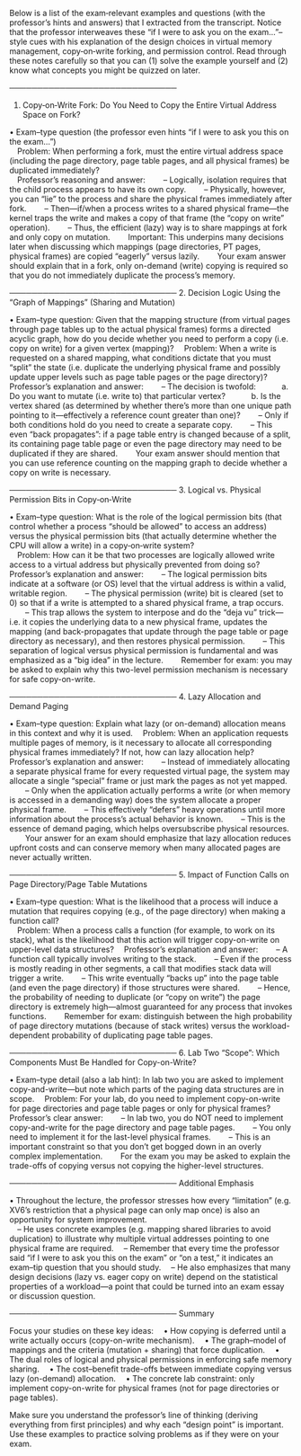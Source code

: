 Below is a list of the exam‐relevant examples and questions (with the professor’s hints and answers) that I extracted from the transcript. Notice that the professor interweaves these “if I were to ask you on the exam…”–style cues with his explanation of the design choices in virtual memory management, copy‐on‐write forking, and permission control. Read through these notes carefully so that you can (1) solve the example yourself and (2) know what concepts you might be quizzed on later.

──────────────────────────────
1. Copy‐on‐Write Fork: Do You Need to Copy the Entire Virtual Address Space on Fork?

• Exam–type question (the professor even hints “if I were to ask you this on the exam…”)  
 Problem: When performing a fork, must the entire virtual address space (including the page directory, page table pages, and all physical frames) be duplicated immediately?  
 Professor’s reasoning and answer:
  – Logically, isolation requires that the child process appears to have its own copy.
  – Physically, however, you can “lie” to the process and share the physical frames immediately after fork.
  – Then—if/when a process writes to a shared physical frame—the kernel traps the write and makes a copy of that frame (the “copy on write” operation).
  – Thus, the efficient (lazy) way is to share mappings at fork and only copy on mutation.
  Important: This underpins many decisions later when discussing which mappings (page directories, PT pages, physical frames) are copied “eagerly” versus lazily.
  Your exam answer should explain that in a fork, only on-demand (write) copying is required so that you do not immediately duplicate the process’s memory.

──────────────────────────────
2. Decision Logic Using the “Graph of Mappings” (Sharing and Mutation)

• Exam–type question: Given that the mapping structure (from virtual pages through page tables up to the actual physical frames) forms a directed acyclic graph, how do you decide whether you need to perform a copy (i.e. copy on write) for a given vertex (mapping)?
 Problem: When a write is requested on a shared mapping, what conditions dictate that you must “split” the state (i.e. duplicate the underlying physical frame and possibly update upper levels such as page table pages or the page directory)?
 Professor’s explanation and answer:
  – The decision is twofold:
   a. Do you want to mutate (i.e. write to) that particular vertex?
   b. Is the vertex shared (as determined by whether there’s more than one unique path pointing to it—effectively a reference count greater than one)?
  – Only if both conditions hold do you need to create a separate copy.
  – This even “back propagates”: if a page table entry is changed because of a split, its containing page table page or even the page directory may need to be duplicated if they are shared.
  Your exam answer should mention that you can use reference counting on the mapping graph to decide whether a copy on write is necessary.

──────────────────────────────
3. Logical vs. Physical Permission Bits in Copy‐on‐Write

• Exam–type question: What is the role of the logical permission bits (that control whether a process “should be allowed” to access an address) versus the physical permission bits (that actually determine whether the CPU will allow a write) in a copy‐on‐write system?  
 Problem: How can it be that two processes are logically allowed write access to a virtual address but physically prevented from doing so?
 Professor’s explanation and answer:
  – The logical permission bits indicate at a software (or OS) level that the virtual address is within a valid, writable region.
  – The physical permission (write) bit is cleared (set to 0) so that if a write is attempted to a shared physical frame, a trap occurs.
  – This trap allows the system to interpose and do the “deja vu” trick—i.e. it copies the underlying data to a new physical frame, updates the mapping (and back-propagates that update through the page table or page directory as necessary), and then restores physical permission.
  – This separation of logical versus physical permission is fundamental and was emphasized as a “big idea” in the lecture.
  Remember for exam: you may be asked to explain why this two-level permission mechanism is necessary for safe copy-on-write.

──────────────────────────────
4. Lazy Allocation and Demand Paging

• Exam–type question: Explain what lazy (or on-demand) allocation means in this context and why it is used.
 Problem: When an application requests multiple pages of memory, is it necessary to allocate all corresponding physical frames immediately? If not, how can lazy allocation help?
 Professor’s explanation and answer:
  – Instead of immediately allocating a separate physical frame for every requested virtual page, the system may allocate a single “special” frame or just mark the pages as not yet mapped.
  – Only when the application actually performs a write (or when memory is accessed in a demanding way) does the system allocate a proper physical frame.
  – This effectively “defers” heavy operations until more information about the process’s actual behavior is known.
  – This is the essence of demand paging, which helps oversubscribe physical resources.
  Your answer for an exam should emphasize that lazy allocation reduces upfront costs and can conserve memory when many allocated pages are never actually written.

──────────────────────────────
5. Impact of Function Calls on Page Directory/Page Table Mutations

• Exam–type question: What is the likelihood that a process will induce a mutation that requires copying (e.g., of the page directory) when making a function call?  
 Problem: When a process calls a function (for example, to work on its stack), what is the likelihood that this action will trigger copy-on-write on upper-level data structures?
 Professor’s explanation and answer:
  – A function call typically involves writing to the stack.
  – Even if the process is mostly reading in other segments, a call that modifies stack data will trigger a write.
  – This write eventually “backs up” into the page table (and even the page directory) if those structures were shared.
  – Hence, the probability of needing to duplicate (or “copy on write”) the page directory is extremely high—almost guaranteed for any process that invokes functions.
  Remember for exam: distinguish between the high probability of page directory mutations (because of stack writes) versus the workload-dependent probability of duplicating page table pages.

──────────────────────────────
6. Lab Two “Scope”: Which Components Must Be Handled for Copy-on-Write?

• Exam–type detail (also a lab hint): In lab two you are asked to implement copy-and-write—but note which parts of the paging data structures are in scope.
 Problem: For your lab, do you need to implement copy-on-write for page directories and page table pages or only for physical frames?
 Professor’s clear answer:
  – In lab two, you do NOT need to implement copy-and-write for the page directory and page table pages.
  – You only need to implement it for the last-level physical frames.
  – This is an important constraint so that you don’t get bogged down in an overly complex implementation.
  For the exam you may be asked to explain the trade-offs of copying versus not copying the higher-level structures.

──────────────────────────────
Additional Emphasis

• Throughout the lecture, the professor stresses how every “limitation” (e.g. XV6’s restriction that a physical page can only map once) is also an opportunity for system improvement.  
 – He uses concrete examples (e.g. mapping shared libraries to avoid duplication) to illustrate why multiple virtual addresses pointing to one physical frame are required.
 – Remember that every time the professor said “if I were to ask you this on the exam” or “on a test,” it indicates an exam–tip question that you should study.
 – He also emphasizes that many design decisions (lazy vs. eager copy on write) depend on the statistical properties of a workload—a point that could be turned into an exam essay or discussion question.

──────────────────────────────
Summary

Focus your studies on these key ideas:
 • How copying is deferred until a write actually occurs (copy-on-write mechanism).
 • The graph–model of mappings and the criteria (mutation + sharing) that force duplication.
 • The dual roles of logical and physical permissions in enforcing safe memory sharing.
 • The cost–benefit trade-offs between immediate copying versus lazy (on-demand) allocation.
 • The concrete lab constraint: only implement copy-on-write for physical frames (not for page directories or page tables).

Make sure you understand the professor’s line of thinking (deriving everything from first principles) and why each “design point” is important. Use these examples to practice solving problems as if they were on your exam.